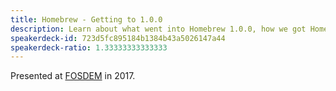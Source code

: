 ```yaml
---
title: Homebrew - Getting to 1.0.0
description: Learn about what went into Homebrew 1.0.0, how we got Homebrew ready to ship such a major milestone and why we decided to declare a 1.0.0 release after all these years.
speakerdeck-id: 723d5fc895184b1384b43a5026147a44
speakerdeck-ratio: 1.33333333333333
---
```

Presented at [FOSDEM](https://fosdem.org) in 2017.
